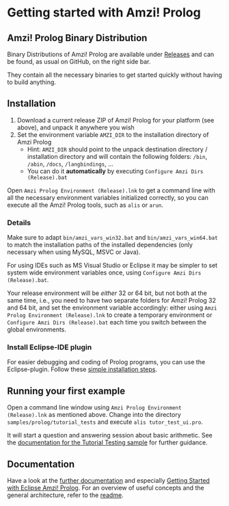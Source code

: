 # Getting started with Amzi! Prolog

## Amzi! Prolog Binary Distribution

Binary Distributions of Amzi! Prolog are available under [Releases](https://github.com/AmziLS/AmziProlog/releases) and can be found, as usual on
GitHub, on the right side bar.

They contain all the necessary binaries to get started quickly without having
to build anything.

## Installation

1. Download a current release ZIP of Amzi! Prolog for your platform (see above), and unpack it anywhere you wish
2. Set the environment variable `AMZI_DIR` to the installation directory of Amzi Prolog
    * Hint: `AMZI_DIR` should point to the unpack destination directory / installation directory and will contain the following folders: `/bin`, `/abin`, `/docs`, `/langbindings`, ...
    * You can do it **automatically** by executing `Configure Amzi Dirs (Release).bat`

Open `Amzi Prolog Environment (Release).lnk` to get a command line with all
the necessary environment variables initialized correctly, so you can execute all the Amzi! Prolog tools, such as `alis` or `arun`.

### Details

Make sure to adapt `bin/amzi_vars_win32.bat` and `bin/amzi_vars_win64.bat` to match
the installation paths of the installed dependencies (only necessary when using
MySQL, MSVC or Java).

For using IDEs such as MS Visual Studio or Eclipse it may be simpler to set
system wide environment variables once, using
`Configure Amzi Dirs (Release).bat`.

Your release environment will be *either* 32 or 64 bit, but not both at the same
time, i.e., you need to have two separate folders for Amzi! Prolog 32 and 64
bit, and set the environment variable accordingly: either using
`Amzi Prolog Environment (Release).lnk` to create a temporary environment or
`Configure Amzi Dirs (Release).bat` each time you switch between the global
environments.

### Install Eclipse-IDE plugin

For easier debugging and coding of Prolog programs, you can use the
Eclipse-plugin. Follow these [simple installation steps](eclipse_plugin#install).

## Running your first example

Open a command line window using `Amzi Prolog Environment (Release).lnk` as
mentioned above. Change into the directory `samples/prolog/tutorial_tests`
and execute `alis tutor_test_ui.pro`.

It will start a question and answering session about basic arithmetic.
See the [documentation for the Tutorial Testing sample](samples/prolog/tutorial_tests/doc.html)
for further guidance.

## Documentation

Have a look at the [further documentation](README.md#documentation) and especially [Getting Started with Eclipse Amzi! Prolog](https://www.youtube.com/watch?v=EMxLnn2I9yo).
For an overview of useful concepts and the general architecture, refer to the [readme](README.md).
